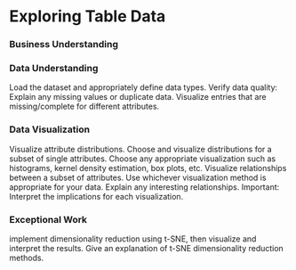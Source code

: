 # Exploring Table Data
### Business Understanding
### Data Understanding 
Load the dataset and appropriately define data types. 
Verify data quality: Explain any missing values or duplicate data. Visualize entries that are missing/complete for different attributes.
### Data Visualization 
Visualize attribute distributions. Choose and visualize distributions for a subset of single attributes. Choose any appropriate visualization such as histograms, kernel density estimation, box plots, etc.
Visualize relationships between a subset of attributes. Use whichever visualization method is appropriate for your data. Explain any interesting relationships. Important: Interpret the implications for each visualization.
### Exceptional Work
implement dimensionality reduction using t-SNE, then visualize and interpret the results. Give an explanation of t-SNE dimensionality reduction methods.  
